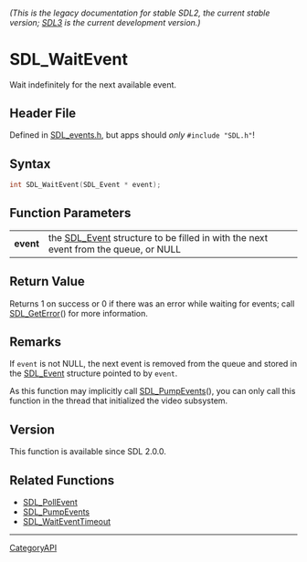###### (This is the legacy documentation for stable SDL2, the current stable version; [SDL3](https://wiki.libsdl.org/SDL3/) is the current development version.)
# SDL_WaitEvent

Wait indefinitely for the next available event.

## Header File

Defined in [SDL_events.h](https://github.com/libsdl-org/SDL/blob/SDL2/include/SDL_events.h), but apps should _only_ `#include "SDL.h"`!

## Syntax

```c
int SDL_WaitEvent(SDL_Event * event);

```

## Function Parameters

|               |                                                                                                  |
| ------------- | ------------------------------------------------------------------------------------------------ |
| **event**     | the [SDL_Event](SDL_Event) structure to be filled in with the next event from the queue, or NULL |

## Return Value

Returns 1 on success or 0 if there was an error while waiting for events;
call [SDL_GetError](SDL_GetError)() for more information.

## Remarks

If `event` is not NULL, the next event is removed from the queue and stored
in the [SDL_Event](SDL_Event) structure pointed to by `event`.

As this function may implicitly call [SDL_PumpEvents](SDL_PumpEvents)(),
you can only call this function in the thread that initialized the video
subsystem.

## Version

This function is available since SDL 2.0.0.

## Related Functions

* [SDL_PollEvent](SDL_PollEvent)
* [SDL_PumpEvents](SDL_PumpEvents)
* [SDL_WaitEventTimeout](SDL_WaitEventTimeout)

----
[CategoryAPI](CategoryAPI)

